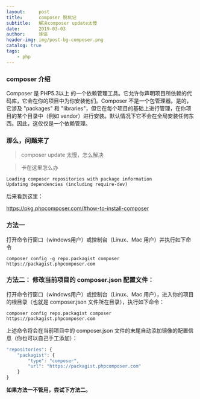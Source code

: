 ```yaml
---
layout:     post
title:      composer 脱坑记
subtitle:   解决composer update太慢
date:       2019-03-03
author:     涂诣
header-img: img/post-bg-composer.png
catalog: true
tags:
    - php
---
```


### composer 介绍

Composer 是 PHP5.3以上 的一个依赖管理工具。它允许你声明项目所依赖的代码库，它会在你的项目中为你安装他们。Composer 不是一个包管理器。是的，它涉及 "packages" 和 "libraries"，但它在每个项目的基础上进行管理，在你项目的某个目录中（例如 vendor）进行安装。默认情况下它不会在全局安装任何东西。因此，这仅仅是一个依赖管理。


### 那么，问题来了

> composer update 太慢，怎么解决

> 卡在这里怎么办

```
Loading composer repositories with package information
Updating dependencies (including require-dev)
```

后来看到这里：

https://pkg.phpcomposer.com/#how-to-install-composer

### 方法一

打开命令行窗口（windows用户）或控制台（Linux、Mac 用户）并执行如下命令

```
composer config -g repo.packagist composer https://packagist.phpcomposer.com
```


### 方法二： 修改当前项目的 composer.json 配置文件：

打开命令行窗口（windows用户）或控制台（Linux、Mac 用户），进入你的项目的根目录（也就是 composer.json 文件所在目录），执行如下命令：

```
composer config repo.packagist composer https://packagist.phpcomposer.com
```

上述命令将会在当前项目中的 composer.json 文件的末尾自动添加镜像的配置信息（你也可以自己手工添加）：

```js
"repositories": {
    "packagist": {
        "type": "composer",
        "url": "https://packagist.phpcomposer.com"
    }
}
```

**如果方法一不管用，尝试下方法二。**
